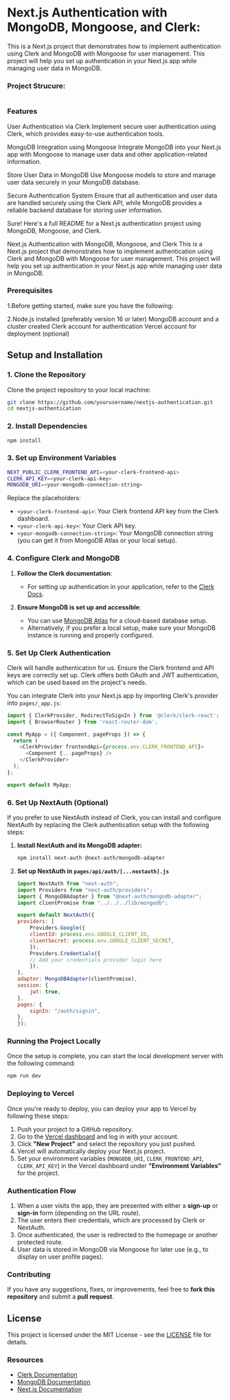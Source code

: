 
# Next.js Authentication with MongoDB, Mongoose, and Clerk:

This is a Next.js project that demonstrates how to implement authentication using Clerk and MongoDB with Mongoose for user management. This project will help you set up authentication in your Next.js app while managing user data in MongoDB.



### Project Strucure:
<p><a target="_blank" href="public/Next-Auth.excalidraw.svg" style="display: inline-block;"><img src="public/Next-Auth.excalidraw.svg" alt=""/></a></p>

### Features
User Authentication via Clerk
Implement secure user authentication using Clerk, which provides easy-to-use authentication tools.

MongoDB Integration using Mongoose
Integrate MongoDB into your Next.js app with Mongoose to manage user data and other application-related information.

Store User Data in MongoDB
Use Mongoose models to store and manage user data securely in your MongoDB database.

Secure Authentication System
Ensure that all authentication and user data are handled securely using the Clerk API, while MongoDB provides a reliable backend database for storing user information.


Sure! Here's a full README for a Next.js authentication project using MongoDB, Mongoose, and Clerk.

Next.js Authentication with MongoDB, Mongoose, and Clerk
This is a Next.js project that demonstrates how to implement authentication using Clerk and MongoDB with Mongoose for user management. This project will help you set up authentication in your Next.js app while managing user data in MongoDB.


### Prerequisites
1.Before getting started, make sure you have the following:

2.Node.js installed (preferably version 16 or later)
MongoDB account and a cluster created
Clerk account for authentication
Vercel account for deployment (optional)


## Setup and Installation

### 1. Clone the Repository

Clone the project repository to your local machine:

```bash
git clone https://github.com/yourusername/nextjs-authentication.git
cd nextjs-authentication

```
### 2. Install Dependencies

```bash
npm install
```
### 3. Set up Environment Variables

```bash
NEXT_PUBLIC_CLERK_FRONTEND_API=<your-clerk-frontend-api>
CLERK_API_KEY=<your-clerk-api-key>
MONGODB_URI=<your-mongodb-connection-string>
```
Replace the placeholders:
- `<your-clerk-frontend-api>`: Your Clerk frontend API key from the Clerk dashboard.
- `<your-clerk-api-key>`: Your Clerk API key.
- `<your-mongodb-connection-string>`: Your MongoDB connection string (you can get it from MongoDB Atlas or your local setup).

### 4. Configure Clerk and MongoDB
1. **Follow the Clerk documentation**:
   - For setting up authentication in your application, refer to the [Clerk Docs](https://clerk.dev/docs).
   
2. **Ensure MongoDB is set up and accessible**:
   - You can use [MongoDB Atlas](https://www.mongodb.com/cloud/atlas) for a cloud-based database setup.
   - Alternatively, if you prefer a local setup, make sure your MongoDB instance is running and properly configured.

### 5. Set Up Clerk Authentication

Clerk will handle authentication for us. Ensure the Clerk frontend and API keys are correctly set up. Clerk offers both OAuth and JWT authentication, which can be used based on the project's needs.

You can integrate Clerk into your Next.js app by importing Clerk's provider into `pages/_app.js`:

```js
import { ClerkProvider, RedirectToSignIn } from '@clerk/clerk-react';
import { BrowserRouter } from 'react-router-dom';

const MyApp = ({ Component, pageProps }) => {
  return (
    <ClerkProvider frontendApi={process.env.CLERK_FRONTEND_API}>
      <Component {...pageProps} />
    </ClerkProvider>
  );
};

export default MyApp;

```

### 6. Set Up NextAuth (Optional)

If you prefer to use NextAuth instead of Clerk, you can install and configure NextAuth by replacing the Clerk authentication setup with the following steps:

1. **Install NextAuth and its MongoDB adapter:**

    ```bash
    npm install next-auth @next-auth/mongodb-adapter
    ```
2. **Set up NextAuth in `pages/api/auth/[...nextauth].js`**



    ```js
    import NextAuth from "next-auth";
    import Providers from "next-auth/providers";
    import { MongoDBAdapter } from "@next-auth/mongodb-adapter";
    import clientPromise from "../../../lib/mongodb";

    export default NextAuth({
    providers: [
        Providers.Google({
        clientId: process.env.GOOGLE_CLIENT_ID,
        clientSecret: process.env.GOOGLE_CLIENT_SECRET,
        }),
        Providers.Credentials({
        // Add your credentials provider logic here
        }),
    ],
    adapter: MongoDBAdapter(clientPromise),
    session: {
        jwt: true,
    },
    pages: {
        signIn: "/auth/signin",
    },
    });
    ```

### Running the Project Locally

Once the setup is complete, you can start the local development server with the following command:

```bash
npm run dev
```

### Deploying to Vercel

Once you're ready to deploy, you can deploy your app to Vercel by following these steps:

1. Push your project to a GitHub repository.
2. Go to the [Vercel dashboard](https://vercel.com) and log in with your account.
3. Click **"New Project"** and select the repository you just pushed.
4. Vercel will automatically deploy your Next.js project.
5. Set your environment variables (`MONGODB_URI`, `CLERK_FRONTEND_API`, `CLERK_API_KEY`) in the Vercel dashboard under **"Environment Variables"** for the project.

### Authentication Flow

1. When a user visits the app, they are presented with either a **sign-up** or **sign-in** form (depending on the URL route).
2. The user enters their credentials, which are processed by Clerk or NextAuth.
3. Once authenticated, the user is redirected to the homepage or another protected route.
4. User data is stored in MongoDB via Mongoose for later use (e.g., to display on user profile pages).

### Contributing

If you have any suggestions, fixes, or improvements, feel free to **fork this repository** and submit a **pull request**.

## License

This project is licensed under the MIT License - see the [LICENSE](./LICENSE) file for details.

### Resources

- [Clerk Documentation](https://clerk.dev/docs)
- [MongoDB Documentation](https://www.mongodb.com/docs)
- [Next.js Documentation](https://nextjs.org/docs)
